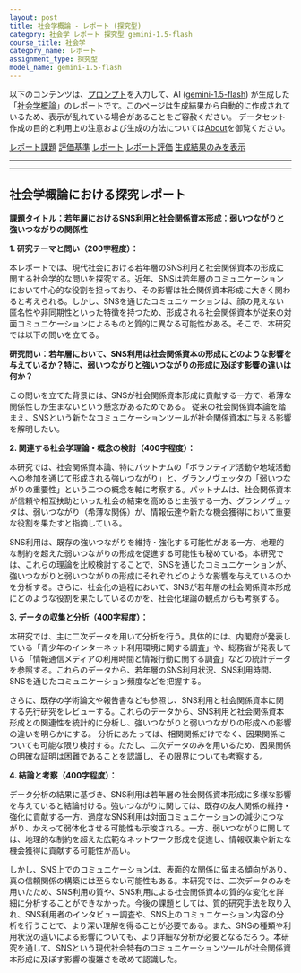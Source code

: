 ```yaml
---
layout: post
title: 社会学概論 - レポート (探究型)
category: 社会学 レポート 探究型 gemini-1.5-flash
course_title: 社会学
category_name: レポート
assignment_type: 探究型
model_name: gemini-1.5-flash
---
```


以下のコンテンツは、[プロンプト](http://127.0.0.1:8000/generated/社会学/gemini-1.5-flash/prompt_レポート-探究型.md)を入力して、AI ([gemini-1.5-flash](contents/gemini-1.5-flash)) が生成した「[社会学概論](/contents/社会学/)」のレポートです。このページは生成結果から自動的に作成されているため、表示が乱れている場合があることをご容赦ください。
データセット作成の目的と利用上の注意および生成の方法については[About](/About)を御覧ください。

[レポート課題](../レポート課題-探究型)
[評価基準](../評価基準-探究型)
[レポート](../レポート-探究型)
[レポート評価](../レポート評価-探究型)
[生成結果のみを表示](http://127.0.0.1:8000/generated/社会学/gemini-1.5-flash/レポート-探究型.md)
  

***
***
  
## 社会学概論における探究レポート

**課題タイトル：若年層におけるSNS利用と社会関係資本形成：弱いつながりと強いつながりの関係性**


**1. 研究テーマと問い（200字程度）：**

本レポートでは、現代社会における若年層のSNS利用と社会関係資本の形成に関する社会学的な問いを探究する。近年、SNSは若年層のコミュニケーションにおいて中心的な役割を担っており、その影響は社会関係資本形成に大きく関わると考えられる。しかし、SNSを通じたコミュニケーションは、顔の見えない匿名性や非同期性といった特徴を持つため、形成される社会関係資本が従来の対面コミュニケーションによるものと質的に異なる可能性がある。そこで、本研究では以下の問いを立てる。

**研究問い：若年層において、SNS利用は社会関係資本の形成にどのような影響を与えているか？特に、弱いつながりと強いつながりの形成に及ぼす影響の違いは何か？**

この問いを立てた背景には、SNSが社会関係資本形成に貢献する一方で、希薄な関係性しか生まないという懸念があるためである。  従来の社会関係資本論を踏まえ、SNSという新たなコミュニケーションツールが社会関係資本に与える影響を解明したい。


**2. 関連する社会学理論・概念の検討（400字程度）：**

本研究では、社会関係資本論、特にパットナムの「ボランティア活動や地域活動への参加を通じて形成される強いつながり」と、グランノヴェッタの「弱いつながりの重要性」という二つの概念を軸に考察する。パットナムは、社会関係資本が信頼や相互扶助といった社会の結束を高めると主張する一方、グランノヴェッタは、弱いつながり（希薄な関係）が、情報伝達や新たな機会獲得において重要な役割を果たすと指摘している。

SNS利用は、既存の強いつながりを維持・強化する可能性がある一方、地理的な制約を超えた弱いつながりの形成を促進する可能性も秘めている。本研究では、これらの理論を比較検討することで、SNSを通じたコミュニケーションが、強いつながりと弱いつながりの形成にそれぞれどのような影響を与えているのかを分析する。さらに、社会化の過程において、SNSが若年層の社会関係資本形成にどのような役割を果たしているのかを、社会化理論の観点からも考察する。


**3. データの収集と分析（400字程度）：**

本研究では、主に二次データを用いて分析を行う。具体的には、内閣府が発表している「青少年のインターネット利用環境に関する調査」や、総務省が発表している「情報通信メディアの利用時間と情報行動に関する調査」などの統計データを参照する。これらのデータから、若年層のSNS利用状況、SNS利用時間、SNSを通じたコミュニケーション頻度などを把握する。

さらに、既存の学術論文や報告書なども参照し、SNS利用と社会関係資本に関する先行研究をレビューする。これらのデータから、SNS利用と社会関係資本形成との関連性を統計的に分析し、強いつながりと弱いつながりの形成への影響の違いを明らかにする。  分析にあたっては、相関関係だけでなく、因果関係についても可能な限り検討する。ただし、二次データのみを用いるため、因果関係の明確な証明は困難であることを認識し、その限界についても考察する。


**4. 結論と考察（400字程度）：**

データ分析の結果に基づき、SNS利用は若年層の社会関係資本形成に多様な影響を与えていると結論付ける。強いつながりに関しては、既存の友人関係の維持・強化に貢献する一方、過度なSNS利用は対面コミュニケーションの減少につながり、かえって弱体化させる可能性も示唆される。一方、弱いつながりに関しては、地理的な制約を超えた広範なネットワーク形成を促進し、情報収集や新たな機会獲得に貢献する可能性が高い。

しかし、SNS上でのコミュニケーションは、表面的な関係に留まる傾向があり、真の信頼関係の構築には至らない可能性もある。本研究では、二次データのみを用いたため、SNS利用の質や、SNS利用による社会関係資本の質的な変化を詳細に分析することができなかった。今後の課題としては、質的研究手法を取り入れ、SNS利用者のインタビュー調査や、SNS上のコミュニケーション内容の分析を行うことで、より深い理解を得ることが必要である。また、SNSの種類や利用状況の違いによる影響についても、より詳細な分析が必要となるだろう。本研究を通して、SNSという現代社会特有のコミュニケーションツールが社会関係資本形成に及ぼす影響の複雑さを改めて認識した。
